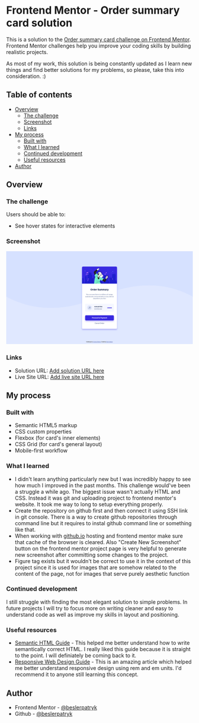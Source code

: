 # Frontend Mentor - Order summary card solution

This is a solution to the [Order summary card challenge on Frontend Mentor](https://www.frontendmentor.io/challenges/order-summary-component-QlPmajDUj). Frontend Mentor challenges help you improve your coding skills by building realistic projects.

As most of my work, this solution is being constantly updated as I learn new things and find better solutions for my problems, so please, take this into consideration. :)

## Table of contents

-   [Overview](#overview)
    -   [The challenge](#the-challenge)
    -   [Screenshot](#screenshot)
    -   [Links](#links)
-   [My process](#my-process)
    -   [Built with](#built-with)
    -   [What I learned](#what-i-learned)
    -   [Continued development](#continued-development)
    -   [Useful resources](#useful-resources)
-   [Author](#author)

## Overview

### The challenge

Users should be able to:

-   See hover states for interactive elements

### Screenshot

![](./screenshot.png)

### Links

-   Solution URL: [Add solution URL here](https://www.frontendmentor.io/solutions/order-summary-component-P9VMXQz7X)
-   Live Site URL: [Add live site URL here](https://beslerpatryk.github.io/order_summary_component/)

## My process

### Built with

-   Semantic HTML5 markup
-   CSS custom properties
-   Flexbox (for card's inner elements)
-   CSS Grid (for card's general layout)
-   Mobile-first workflow

### What I learned

-   I didn't learn anything particularly new but I was incredibly happy to see how much I improved in the past months. This challenge would've been a struggle a while ago. The biggest issue wasn't actually HTML and CSS. Instead it was git and uploading project to frontend mentor's website. It took me way to long to setup everything properly.
-   Create the repository on github first and then connect it using SSH link in git console. There is a way to create github repositories through command line but it requires to instal github command line or something like that.
-   When working with [github.io](http://github.io) hosting and frontend mentor make sure that cache of the browser is cleared. Also "Create New Screenshot" button on the frontend mentor project page is very helpful to generate new screenshot after committing some changes to the project.
-   Figure tag exists but it wouldn't be correct to use it in the context of this project since it is used for images that are somehow related to the content of the page, not for images that serve purely aesthetic function

### Continued development

I still struggle with finding the most elegant solution to simple problems. In future projects I will try to focus more on writing cleaner and easy to understand code as well as improve my skills in layout and positioning.

### Useful resources

-   [Semantic HTML Guide](https://www.w3schools.com/html/html5_semantic_elements.aspm) - This helped me better understand how to write semantically correct HTML. I really liked this guide because it is straight to the point. I will definiately be coming back to it.
-   [Responsive Web Design Guide](https://dev.to/romankhan/a-complete-guide-of-responsive-web-design-using-css-rem-and-em-units-4j6k) - This is an amazing article which helped me better understand responsive design using rem and em units. I'd recommend it to anyone still learning this concept.

## Author

-   Frontend Mentor - [@beslerpatryk](https://www.frontendmentor.io/profile/beslerpatryk)
-   Github - [@beslerpatryk](https://github.com/beslerpatryk)

